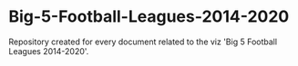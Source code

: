 # Big-5-Football-Leagues-2014-2020
Repository created for every document related to the viz 'Big 5 Football Leagues 2014-2020'.

